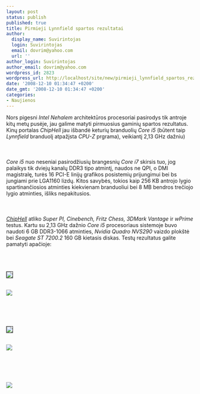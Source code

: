 ```yaml
---
layout: post
status: publish
published: true
title: Pirmieji Lynnfield spartos rezultatai
author:
  display_name: Suvirintojas
  login: Suvirintojas
  email: dovrim@yahoo.com
  url: ''
author_login: Suvirintojas
author_email: dovrim@yahoo.com
wordpress_id: 2823
wordpress_url: http://localhost/site/new/pirmieji_lynnfield_spartos_rezultatai/
date: '2008-12-10 01:34:47 +0200'
date_gmt: '2008-12-10 01:34:47 +0200'
categories:
- Naujienos
---
```

<p>Nors pigesni <i>Intel Nehalem</i> architektūros procesoriai pasirodys tik antroje kitų metų pusėje, jau galime matyti pirmuosius gaminių spartos rezultatus. Kinų portalas <i>ChipHell</i> jau išbandė keturių branduolių <i>Core i5</i> (būtent taip <i>Lynnfield</i> branduolį atpažįsta <i>CPU-Z</i> prgrama), veikiantį 2,13 GHz dažniu)<br />
<br><br />
<br><i>Core i5</i> nuo neseniai pasirodžiusių brangesnių <i>Core i7</i> skirsis tuo, jog palaikys tik dviejų kanalų DDR3 tipo atmintį, naudos ne QPI, o DMI magistralę, turės 16 PCI-E linijų grafikos posistemių prijungimui bei bs jungiami prie LGA1160 lizdų. Kitos savybės, tokios kaip 256 KB antrojo lygio spartinančiosios atminties kiekvienam branduoliui bei 8 MB bendros trečiojo lygio atminties, išliks nepakitusios.<br />
<br><br />
<br><a class="ns" href="http://bbs.chiphell.com/viewthread.php?tid=36467&amp;extra=page%3D1"><i>ChipHell</i></a> atliko <i>Super PI, Cinebench, Fritz Chess, 3DMark Vantage</i> ir <i>wPrime</i> testus. Kartu su 2,13 GHz dažnio <i>Core i5</i> procesoriaus sistemoje buvo naudoti 6 GB DDR3-1066 atminties, <i>Nvidia Quadro NVS290</i> vaizdo plokštė bei <i>Seagate ST 7200.2</i> 160 GB kietasis diskas. Testų rezultatus galite pamatyti apačioje:<br />
<br><br />
<br><a class="ns" href="http://svarke.technews.lt/1.jpg">
<div class="imgright"><img src="http://svarke.technews.lt/11.jpg" border="1"></div>
<p></a><a class="ns" href="http://svarke.technews.lt/2.jpg"><br><img src="http://svarke.technews.lt/21.jpg"><br></a><br />
<br><br />
<br><a class="ns" href="http://svarke.technews.lt/3.jpg">
<div class="imgright"><img src="http://svarke.technews.lt/31.jpg" border="1"></div>
<p></a><a class="ns" href="http://svarke.technews.lt/4.jpg"><br><img src="http://svarke.technews.lt/41.jpg"><br></a><br />
<br><br />
<br><a class="ns" href="http://svarke.technews.lt/5.jpg"><br><img src="http://svarke.technews.lt/51.jpg"><br></a><br />
<br><br />
<br><br />
<br></p>
